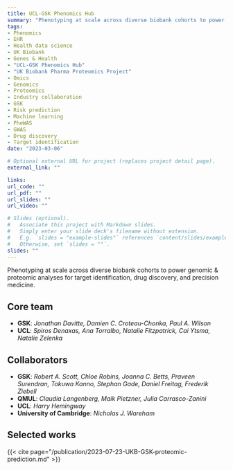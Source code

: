 ```yaml
---
title: UCL-GSK Phenomics Hub
summary: "Phenotyping at scale across diverse biobank cohorts to power genomic & proteomic analyses for target identification, drug discovery, and precision medicine."
tags:
- Phenomics
- EHR
- Health data science
- UK Biobank
- Genes & Health
- "UCL-GSK Phenomics Hub"
- "UK Biobank Pharma Proteomics Project"
- Omics
- Genomics
- Proteomics
- Industry collaboration
- GSK
- Risk prediction
- Machine learning
- PheWAS
- GWAS
- Drug discovery
- Target identification
date: "2023-03-06"

# Optional external URL for project (replaces project detail page).
external_link: ""

links:
url_code: ""
url_pdf: ""
url_slides: ""
url_video: ""

# Slides (optional).
#   Associate this project with Markdown slides.
#   Simply enter your slide deck's filename without extension.
#   E.g. `slides = "example-slides"` references `content/slides/example-slides.md`.
#   Otherwise, set `slides = ""`.
slides: ""
---
```


Phenotyping at scale across diverse biobank cohorts to power genomic & proteomic analyses for target identification, drug discovery, and precision medicine.  

## Core team

* **GSK**: *Jonathan Davitte, Damien C. Croteau-Chonka, Paul A. Wilson*
* **UCL**: *Spiros Denaxas, Ana Torralbo, Natalie Fitzpatrick, Cai Ytsma, Natalie Zelenka*

## Collaborators

* **GSK**: *Robert A. Scott, Chloe Robins, Joanna C. Betts, Praveen Surendran, Tokuwa Kanno, Stephan Gade, Daniel Freitag, Frederik Ziebell*
* **QMUL**: *Claudia Langenberg, Maik Pietzner, Julia Carrasco-Zanini*
* **UCL**: *Harry Hemingway*
* **University of Cambridge**: *Nicholas J. Wareham*

## Selected works

{{< cite page="/publication/2023-07-23-UKB-GSK-proteomic-prediction.md" >}}
